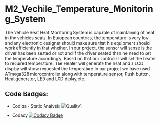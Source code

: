 # M2_Vechile_Temperature_Monitoring_System

The Vehicle Seat Heat Monitoring System is capable of maintaining of heat in the vehicles seats. In European countries, the temperature is very low and any electronic designer should make sure that his equipment should work efficiently in that whether. In our project, the sensor will sense is the driver has been seated or not and if the driver seated then he need to set the temperature accordingly. Based on that our controller will set the heater to required temperature. The Heater will generate the heat and a LCD display will show requested the temperature.In our project we have used ATmega328 microcontroller along with temperature sensor, Push button, Heat generator, LED and LCD diplay,etc.

## Code Badges:

*   Codiga - Static Analysis ![Quality](https://api.codiga.io/project/32956/score/svg)]

*   Codacy [![Codacy Badge](https://app.codacy.com/project/badge/Grade/f0d715578def4bcf9682670017d8119d)](https://www.codacy.com/gh/MohamedAkram183/M2_Vechile_Temperature_Monitoring_System/dashboard?utm_source=github.com&amp;utm_medium=referral&amp;utm_content=MohamedAkram183/M2_Vechile_Temperature_Monitoring_System&amp;utm_campaign=Badge_Grade)
